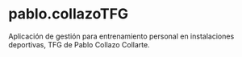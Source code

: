 # pablo.collazoTFG
Aplicación de gestión para entrenamiento personal en instalaciones deportivas, TFG de Pablo Collazo Collarte. 
